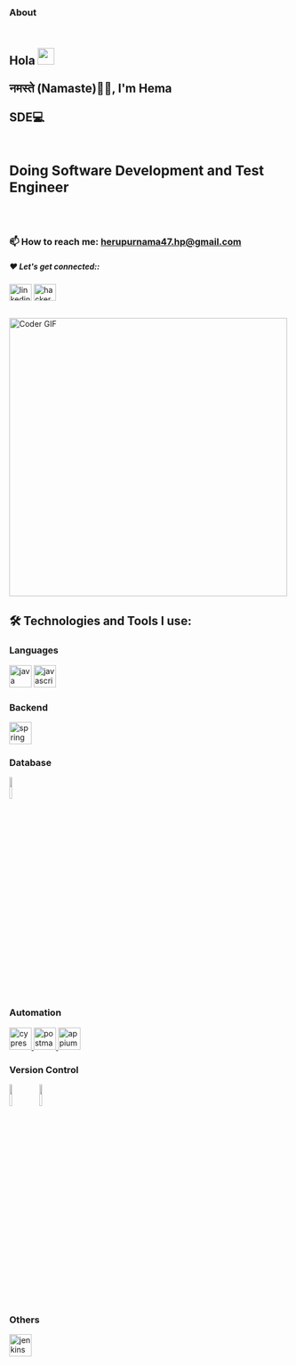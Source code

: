 ### About
<h2 align="left">
 <abc>
  <br>Hola <img src="https://user-images.githubusercontent.com/42378118/110234147-e3259600-7f4e-11eb-95be-0c4047144dea.gif" width="30"><br>
  <br> नमस्ते (Namaste)🙏🏻, I'm Hema <br>
  <br> SDE💻<br>
  <br><h3> Doing Software Development and Test Engineer</h3><br></h2>

### 📫 How to reach me: herupurnama47.hp@gmail.com
<h5 align="left">❤️ Let's get connected::</h5>
<p align="left">
<a href="https://linkedin.com/herupurnama14" target="blank"><img align="center" src="https://raw.githubusercontent.com/rahuldkjain/github-profile-readme-generator/master/src/images/icons/Social/linked-in-alt.svg" alt="linkedin-hema" height="30" width="40" /></a>
<a href="https://www.hackerrank.com/" target="blank"><img align="center" src="https://raw.githubusercontent.com/rahuldkjain/github-profile-readme-generator/master/src/images/icons/Social/hackerrank.svg" alt="hackerank-hema" height="30" width="40" /></a>
</p>
  <br>
    <img src="https://media.giphy.com/media/SWoSkN6DxTszqIKEqv/giphy.gif" alt="Coder GIF" width="500">
 </abc>
<h2 align="left">🛠️ Technologies and Tools I use:</h2>

### Languages
<a href="https://www.java.com" target="_blank"> <img src="https://www.vectorlogo.zone/logos/java/java-ar21.svg" alt="java" width="40" height="40"/></a>
<a href="https://www.javascript.org" target="_blank"> <img src="https://www.vectorlogo.zone/logos/javascript/javascript-ar21.svg" alt="javascript" width="40" height="40"/> </a> 

### Backend
<a href="https://spring.io/" target="_blank"> <img src="https://www.vectorlogo.zone/logos/springio/springio-icon.svg" alt="spring" width="40" height="40"/> </a>

### Database
<code><img width="10%" src="https://www.vectorlogo.zone/logos/postgresql/postgresql-ar21.svg"></code>

### Automation
<a href="https://www.cypress.io" target="_blank"> <img src="https://raw.githubusercontent.com/simple-icons/simple-icons/6e46ec1fc23b60c8fd0d2f2ff46db82e16dbd75f/icons/cypress.svg" alt="cypress" width="40" height="40"/> </a> 
<a href="https://postman.com" target="_blank"> <img src="https://www.vectorlogo.zone/logos/getpostman/getpostman-icon.svg" alt="postman" width="40" height="40"/> </a> 
<a href="https://appium.com" target="_blank"> <img src="https://github.com/detain/svg-logos/blob/master/svg/a/appium.svg" alt="appium" width="40" height="40"/> </a> 

### Version Control
<code><img width="10%" src="https://www.vectorlogo.zone/logos/github/github-ar21.svg"></code>
<code><img width="10%" src="https://www.vectorlogo.zone/logos/git-scm/git-scm-ar21.svg"></code>

### Others
<a href="https://www.jenkins.io" target="_blank"> <img src="https://www.vectorlogo.zone/logos/jenkins/jenkins-icon.svg" alt="jenkins" width="40" height="40"/> </a> 

